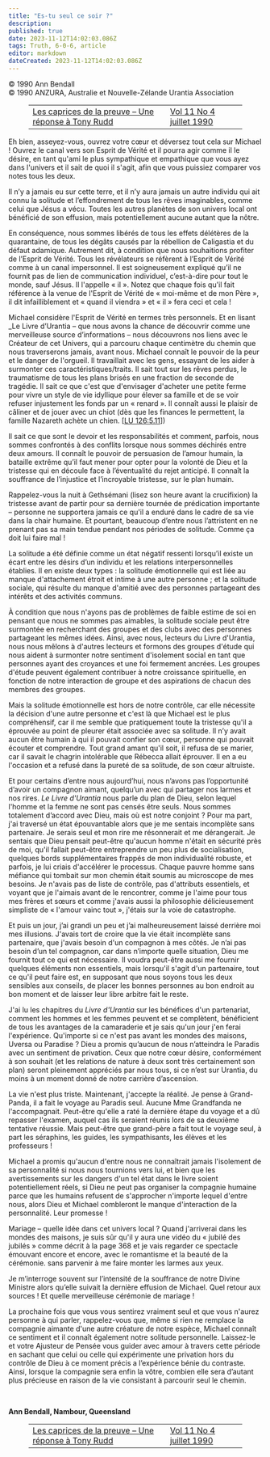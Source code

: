 ```yaml
---
title: "Es-tu seul ce soir ?"
description: 
published: true
date: 2023-11-12T14:02:03.086Z
tags: Truth, 6-0-6, article
editor: markdown
dateCreated: 2023-11-12T14:02:03.086Z
---
```



<p class="v-card v-sheet theme--light grey lighten-3 px-2 py-1">© 1990 Ann Bendall<br>© 1990 ANZURA, Australie et Nouvelle-Zélande Urantia Association</p>
<figure class="table chapter-navigator">
  <table>
    <tbody>
      <tr>
        <td>
        <a href="/fr/article/Ken_Glasziou/The_Vagaries_Of_Proof_A_Reply_To_Tony_Rudd">
          <span class="mdi mdi-arrow-left-drop-circle"></span><span class="pl-2">Les caprices de la preuve – Une réponse à Tony Rudd</span>
        </a>
        </td>
        <td>
        <a href="/fr/index/articles_606#vol-11-no-4-juillet-1990">
          <span class="mdi mdi-book-open-variant"></span><span class="pl-2">Vol 11 No 4 juillet 1990</span>
        </a>
        </td>
        <td>
        </td>
      </tr>
    </tbody>
  </table>
</figure>




Eh bien, asseyez-vous, ouvrez votre cœur et déversez tout cela sur Michael ! Ouvrez le canal vers son Esprit de Vérité et il pourra agir comme il le désire, en tant qu'ami le plus sympathique et empathique que vous ayez dans l'univers et il sait de quoi il s'agit, afin que vous puissiez comparer vos notes tous les deux.

Il n’y a jamais eu sur cette terre, et il n’y aura jamais un autre individu qui ait connu la solitude et l’effondrement de tous les rêves imaginables, comme celui que Jésus a vécu. Toutes les autres planètes de son univers local ont bénéficié de son effusion, mais potentiellement aucune autant que la nôtre.

En conséquence, nous sommes libérés de tous les effets délétères de la quarantaine, de tous les dégâts causés par la rébellion de Caligastia et du défaut adamique. Autrement dit, à condition que nous souhaitions profiter de l’Esprit de Vérité. Tous les révélateurs se réfèrent à l’Esprit de Vérité comme à un canal impersonnel. Il est soigneusement expliqué qu’il ne fournit pas de lien de communication individuel, c’est-à-dire pour tout le monde, sauf Jésus. Il l'appelle « il ». Notez que chaque fois qu'il fait référence à la venue de l'Esprit de Vérité de « moi-même et de mon Père », il dit infailliblement et « quand il viendra » et « il » fera ceci et cela !

Michael considère l'Esprit de Vérité en termes très personnels. Et en lisant _Le Livre d’Urantia – que nous avons la chance de découvrir comme une merveilleuse source d’informations – nous découvrons nos liens avec le Créateur de cet Univers, qui a parcouru chaque centimètre du chemin que nous traverserons jamais, avant nous. Michael connaît le pouvoir de la peur et le danger de l'orgueil. Il travaillait avec les gens, essayant de les aider à surmonter ces caractéristiques/traits. Il sait tout sur les rêves perdus, le traumatisme de tous les plans brisés en une fraction de seconde de tragédie. Il sait ce que c'est que d'envisager d'acheter une petite ferme pour vivre un style de vie idyllique pour élever sa famille et de se voir refuser injustement les fonds par un « renard ». Il connaît aussi le plaisir de câliner et de jouer avec un chiot (dès que les finances le permettent, la famille Nazareth achète un chien. <a id="a21_927"></a>[[LU 126:5.11](/fr/The_Urantia_Book/126#p5_11)])

Il sait ce que sont le devoir et les responsabilités et comment, parfois, nous sommes confrontés à des conflits lorsque nous sommes déchirés entre deux amours. Il connaît le pouvoir de persuasion de l’amour humain, la bataille extrême qu’il faut mener pour opter pour la volonté de Dieu et la tristesse qui en découle face à l’éventualité du rejet anticipé. Il connaît la souffrance de l’injustice et l’incroyable tristesse, sur le plan humain.

Rappelez-vous la nuit à Gethsémani (lisez son heure avant la crucifixion) la tristesse avant de partir pour sa dernière tournée de prédication importante – personne ne supportera jamais ce qu'il a enduré dans le cadre de sa vie dans la chair humaine. Et pourtant, beaucoup d’entre nous l’attristent en ne prenant pas sa main tendue pendant nos périodes de solitude. Comme ça doit lui faire mal !

La solitude a été définie comme un état négatif ressenti lorsqu’il existe un écart entre les désirs d’un individu et les relations interpersonnelles établies. Il en existe deux types : la solitude émotionnelle qui est liée au manque d'attachement étroit et intime à une autre personne ; et la solitude sociale, qui résulte du manque d'amitié avec des personnes partageant des intérêts et des activités communs.

À condition que nous n'ayons pas de problèmes de faible estime de soi en pensant que nous ne sommes pas aimables, la solitude sociale peut être surmontée en recherchant des groupes et des clubs avec des personnes partageant les mêmes idées. Ainsi, avec nous, lecteurs du Livre d'Urantia, nous nous mêlons à d'autres lecteurs et formons des groupes d'étude qui nous aident à surmonter notre sentiment d'isolement social en tant que personnes ayant des croyances et une foi fermement ancrées. Les groupes d'étude peuvent également contribuer à notre croissance spirituelle, en fonction de notre interaction de groupe et des aspirations de chacun des membres des groupes.

Mais la solitude émotionnelle est hors de notre contrôle, car elle nécessite la décision d'une autre personne et c'est là que Michael est le plus compréhensif, car il me semble que pratiquement toute la tristesse qu'il a éprouvée au point de pleurer était associée avec sa solitude. Il n’y avait aucun être humain à qui il pouvait confier son cœur, personne qui pouvait écouter et comprendre. Tout grand amant qu'il soit, il refusa de se marier, car il savait le chagrin intolérable que Rébecca allait éprouver. Il en a eu l'occasion et a refusé dans la pureté de sa solitude, de son cœur altruiste.

Et pour certains d’entre nous aujourd’hui, nous n’avons pas l’opportunité d’avoir un compagnon aimant, quelqu’un avec qui partager nos larmes et nos rires. _Le Livre d'Urantia_ nous parle du plan de Dieu, selon lequel l'homme et la femme ne sont pas censés être seuls. Nous sommes totalement d’accord avec Dieu, mais où est notre conjoint ? Pour ma part, j'ai traversé un état épouvantable alors que je me sentais incomplète sans partenaire. Je serais seul et mon rire me résonnerait et me dérangerait. Je sentais que Dieu pensait peut-être qu'aucun homme n'était en sécurité près de moi, qu'il fallait peut-être entreprendre un peu plus de socialisation, quelques bords supplémentaires frappés de mon individualité robuste, et parfois, je lui criais d'accélérer le processus. Chaque pauvre homme sans méfiance qui tombait sur mon chemin était soumis au microscope de mes besoins. Je n'avais pas de liste de contrôle, pas d'attributs essentiels, et voyant que je l'aimais avant de le rencontrer, comme je l'aime pour tous mes frères et sœurs et comme j'avais aussi la philosophie délicieusement simpliste de « l'amour vainc tout », j'étais sur la voie de catastrophe.

Et puis un jour, j’ai grandi un peu et j’ai malheureusement laissé derrière moi mes illusions. J'avais tort de croire que la vie était incomplète sans partenaire, que j'avais besoin d'un compagnon à mes côtés. Je n’ai pas besoin d’un tel compagnon, car dans n’importe quelle situation, Dieu me fournit tout ce qui est nécessaire. Il voudra peut-être aussi me fournir quelques éléments non essentiels, mais lorsqu'il s'agit d'un partenaire, tout ce qu'il peut faire est, en supposant que nous soyons tous les deux sensibles aux conseils, de placer les bonnes personnes au bon endroit au bon moment et de laisser leur libre arbitre fait le reste.

J'ai lu les chapitres du _Livre d'Urantia_ sur les bénéfices d'un partenariat, comment les hommes et les femmes peuvent et se complètent, bénéficient de tous les avantages de la camaraderie et je sais qu'un jour j'en ferai l'expérience. Qu'importe si ce n'est pas avant les mondes des maisons, Uversa ou Paradise ? Dieu a promis qu’aucun de nous n’atteindra le Paradis avec un sentiment de privation. Ceux que notre cœur désire, conformément à son souhait (et les relations de nature à deux sont très certainement son plan) seront pleinement appréciés par nous tous, si ce n’est sur Urantia, du moins à un moment donné de notre carrière d’ascension.

La vie n'est plus triste. Maintenant, j'accepte la réalité. Je pense à Grand-Panda, il a fait le voyage au Paradis seul. Aucune Mme Grandfanda ne l'accompagnait. Peut-être qu'elle a raté la dernière étape du voyage et a dû repasser l'examen, auquel cas ils seraient réunis lors de sa deuxième tentative réussie. Mais peut-être que grand-père a fait tout le voyage seul, à part les séraphins, les guides, les sympathisants, les élèves et les professeurs !

Michael a promis qu'aucun d'entre nous ne connaîtrait jamais l'isolement de sa personnalité si nous nous tournions vers lui, et bien que les avertissements sur les dangers d'un tel état dans le livre soient potentiellement réels, si Dieu ne peut pas organiser la compagnie humaine parce que les humains refusent de s'approcher n'importe lequel d'entre nous, alors Dieu et Michael combleront le manque d'interaction de la personnalité. Leur promesse !

Mariage – quelle idée dans cet univers local ? Quand j'arriverai dans les mondes des maisons, je suis sûr qu'il y aura une vidéo du « jubilé des jubilés » comme décrit à la page 368 et je vais regarder ce spectacle émouvant encore et encore, avec le romantisme et la beauté de la cérémonie. sans parvenir à me faire monter les larmes aux yeux.

Je m’interroge souvent sur l’intensité de la souffrance de notre Divine Ministre alors qu’elle suivait la dernière effusion de Michael. Quel retour aux sources ! Et quelle merveilleuse cérémonie de mariage !

La prochaine fois que vous vous sentirez vraiment seul et que vous n'aurez personne à qui parler, rappelez-vous que, même si rien ne remplace la compagnie aimante d'une autre créature de notre espèce, Michael connaît ce sentiment et il connaît également notre solitude personnelle. Laissez-le et votre Ajusteur de Pensée vous guider avec amour à travers cette période en sachant que celui ou celle qui expérimente une privation hors du contrôle de Dieu à ce moment précis a l’expérience bénie du contraste. Ainsi, lorsque la compagnie sera enfin la vôtre, combien elle sera d’autant plus précieuse en raison de la vie consistant à parcourir seul le chemin.

<br style="clear:both;"/>

**Ann Bendall, Nambour, Queensland**



<figure class="table chapter-navigator">
  <table>
    <tbody>
      <tr>
        <td>
        <a href="/fr/article/Ken_Glasziou/The_Vagaries_Of_Proof_A_Reply_To_Tony_Rudd">
          <span class="mdi mdi-arrow-left-drop-circle"></span><span class="pl-2">Les caprices de la preuve – Une réponse à Tony Rudd</span>
        </a>
        </td>
        <td>
        <a href="/fr/index/articles_606#vol-11-no-4-juillet-1990">
          <span class="mdi mdi-book-open-variant"></span><span class="pl-2">Vol 11 No 4 juillet 1990</span>
        </a>
        </td>
        <td>
        </td>
      </tr>
    </tbody>
  </table>
</figure>
